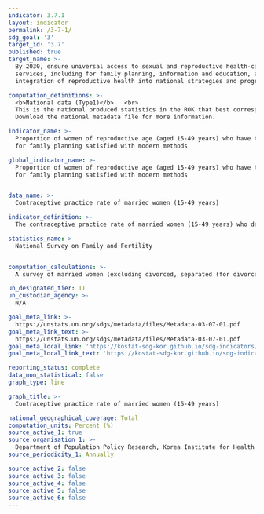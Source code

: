 ```yaml
---
indicator: 3.7.1
layout: indicator
permalink: /3-7-1/
sdg_goal: '3'
target_id: '3.7'
published: true
target_name: >-
  By 2030, ensure universal access to sexual and reproductive health-care
  services, including for family planning, information and education, and the
  integration of reproductive health into national strategies and programmes

computation_definitions: >-
  <b>National data (Type1)</b>   <br>
  This is the national produced statistics in the ROK that best corresponds to the definition of UN SDGs indicators. <br>
  Download the national metadata file for more information.

indicator_name: >-
  Proportion of women of reproductive age (aged 15-49 years) who have their need
  for family planning satisfied with modern methods

global_indicator_name: >-
  Proportion of women of reproductive age (aged 15-49 years) who have their need
  for family planning satisfied with modern methods


data_name: >-
  Contraceptive practice rate of married women (15-49 years)

indicator_definition: >-
  The contraceptive practice rate of married women (15-49 years) who desire either to have no (additional) children or to postpone the next pregnancy

statistics_name: >-
  National Survey on Family and Fertility


computation_calculations: >-
  A survey of married women (excluding divorced, separated (for divorce), or widowed) aged 15-49 who are currently using a method of contraception or who are not currently using it but had used it

un_designated_tier: II
un_custodian_agency: >-
  N/A

goal_meta_link: >-
  https://unstats.un.org/sdgs/metadata/files/Metadata-03-07-01.pdf   
goal_meta_link_text: >-
  https://unstats.un.org/sdgs/metadata/files/Metadata-03-07-01.pdf   
goal_meta_local_link: 'https://kostat-sdg-kor.github.io/sdg-indicators/public/data/Metadata-03-07-01_ENG.pdf'
goal_meta_local_link_text: 'https://kostat-sdg-kor.github.io/sdg-indicators/public/data/Metadata-03-07-01_ENG.pdf'

reporting_status: complete
data_non_statistical: false
graph_type: line

graph_title: >-
  Contraceptive practice rate of married women (15-49 years)

national_geographical_coverage: Total
computation_units: Percent (%)
source_active_1: true
source_organisation_1: >-
  Department of Population Policy Research, Korea Institute for Health and Social Affairs
source_periodicity_1: Annually 

source_active_2: false
source_active_3: false
source_active_4: false
source_active_5: false
source_active_6: false
---
```

